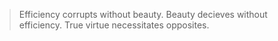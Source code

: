 > Efficiency corrupts without beauty.
> Beauty decieves without efficiency.
> True virtue necessitates opposites.

